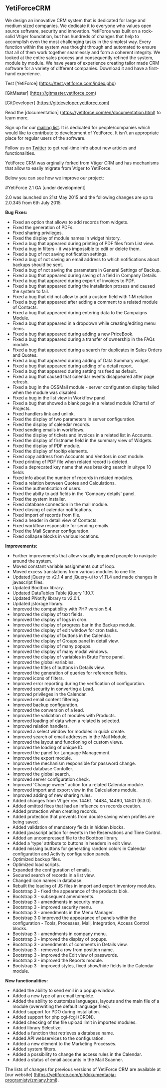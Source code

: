 
## YetiForceCRM

We design an innovative CRM system that is dedicated for large and medium sized companies. We dedicate it to everyone who values open source software, security and innovation. YetiForce was built on a rock-solid Vtiger foundation, but has hundreds of changes that help to accomplish even the most challenging tasks in the simplest way. Every function within the system was thought through and automated to ensure that all of them work together seamlessly and form a coherent integrity. We looked at the entire sales process and consequently refined the system, module by module. We have years of experience creating tailor made CRM software for a variety of different companies. Download it and have a first-hand experience.

Test [YetiForce] (https://test.yetiforce.com/index.php)

[GitMaster] (https://gitmaster.yetiforce.com)

[GitDeveloper] (https://gitdeveloper.yetiforce.com)

Read the [documentation] (https://yetiforce.com/en/documentation.html) to learn more.

Sign up for our [mailing list](https://lists.sourceforge.net/lists/listinfo/yetiforce-mailing). It is dedicated for people/companies which would like to contribute to development of YetiForce. It isn't an appropriate place for regular users of the software.

Follow us on [Twitter](https://twitter.com/YetiForceEN) to get real-time info about new articles and functionalities. 

YetiForce CRM was orginally forked from Vtiger CRM and has mechanisms that allow to easily migrate from Vtiger to YetiForce.

Below you can see how we improve our project:


#YetiForce 2.1 GA [under development]

2.0 was launched on 21st May 2015 and the following changes are up to 2.0.345 from 6th July 2015.


**Bug Fixes:** 
-	Fixed an option that allows to add records from widgets.
-	Fixed the generation of PDFs.
-	Fixed sharing privileges.
-	Fixed the display of module names in widget history.
-	Fixed a bug that appeared during printing of PDF files from List view.
-	Fixed a bug in filters - it was impossible to edit or delete them.
-	Fixed a bug of not saving notification settings.
-	Fixed a bug of not saving an email address to which notifications about backups should be sent.
-	Fixed a bug of not saving the parameters in General Settings of Backup.
-	Fixed a bug that appeared during saving of a field in Company Details.
-	Fixed a bug that appeared during export of invoices to PDF.
-	Fixed a bug that appeared during the installation prosess and caused the system to fail.
-	Fixed a bug that did not allow to add a custom field with 1:M relation
-	Fixed a bug that appeared after adding a comment to a related module of Contacts.
-	Fixed a bug that appeared during entering data to the Campaigns Module.
-	Fixed a bug that appeared in a dropdown while creating/editing menu items. 
-	Fixed a bug that appeared during adding a new PriceBook.
-	Fixed a bug that appeared during a transfer of ownership in the FAQs module.
-	Fixed a bug that appeared during a search for duplicates in Sales Orders and Quotes.
-	Fixed a bug that appeared during adding of Data Summary widget.
-	Fixed a bug that appeared during adding of a detail report.
-	Fixed a bug that appeared during setting rss feed as default.
-	Fixed a bug that caused that calendar events disappeared after page refresh.
-	Fixed a bug in the OSSMail module - server configuration display failed when the module was disabled.
-	Fixed a bug in the list view in Workflow panel.
-	Fixed a bug that showed a blank page in a related module (Charts) of Projects.
-	Fixed handlers link and unlink.
-	Fixed the display of two parameters in server configuration.
-	Fixed the display of calendar records.
-	Fixed sending emails in workflows.
-	Fixed the display of tickets and invoices in a related list in Accounts.
-	Fixed the display of firstname field in the summary view of Widgets.
-	Fixed the display of PDF module.
-	Fixed the display of tooltip elements. 
-	Fixed copy address from Accounts and Vendors in cost module.
-	Fixed printing of PDF file when related record is deleted.
-	Fixed a deprecated key name that was breaking search in uitype 10 fields
-	Fixed info about the number of records in related modules.
-	Fixed a relation between Quotes and Calculations.
-	Fixed the authentication of users.
-	Fixed the abilty to add fields in the 'Company details' panel.
-	Fixed the system installer.
-	Fixed database connection in the mail module.
-	Fixed closing of calendar notifications. 
-	Fixed import of records from file. 
-	Fixed a header in detail view of Contacts.
-	Fixed workflow responsible for sending emails.
-	Fixed the Mail Scanner configuration.
-	Fixed collapse blocks in various locations.


**Improvements:**
-	Further improvements that allow visually impaired peaople to navigate around the system.
-	Moved constant variable assignments out of loop.
-	Moved excess translations from various modules to one file. 
-	Updated jQuery to v2.1.4 and jQuery-ui to v1.11.4 and made changes in javascript files.
-	Updated Bootbox library.
-	Updated DataTables Table jQuery 1.10.7.
-	Updated PNotify library to v2.0.1.
-	Updated jstorage library.
-	Improved the compatibility with PHP version 5.4.
-	Improved the display of text fields.
-	Improved the display of logs in cron.
-	Improved the display of progress bar in the Backup module.
-	Improved the display of edit window for cron tasks.
-	Improved the display of buttons in the Calendar.
-	Improved the display of Groups panel in detail view.
-	Improved the display of many popups. 
-	Improved the display of many modal windows.
-	Improved the display of variables in Brute Force panel.
-	Improved the global variables.
-	Improved the titles of buttons in Details view.
-	Improved the generation of queries for reference fields.
-	Improved icons of filters.
-	Improved error reporting during the verification of configuration.
-	Improved security in converting a Lead. 
-	Improved privileges in the Calendar.
-	Improved email content filtering.
-	Improved backup configuration.
-	Improved the conversion of a lead.
-	Improved the validation of modules with Products.
-	Improved loading of data when a related is selected.
-	Improved relation handlers.
-	Improved a select window for modules in quick create.
-	Improved search of email addresses in the Mail Module.
-	Improved the layout and functioning of custom views.
-	Improved the loading of unique ID.
-	Improved the panel for Language Management.
-	Improved the export module.
-	Improved the mechanism responsible for password change.
-	Improved database Contoller.
-	Improved the global search.
-	Improved server configuration check.
-	Improved 'Change owner" action for a related Calendar module.
-	Improved import and export view in the Calculations module.
-	Improved adding of new sharing rules.
-	Added changes from Vtiger rev. 14461, 14484, 14490, 14501 (6.3.0).
-	Added omitted fixes that had an influence on records creation.
-	Added protection when creating records. 
-	Added protection that prevents from double saving when profiles are being saved. 
-	Added validation of mandatory fields in hidden blocks.
-	Added javascript action for events in the Reservations and Time Control. 
-	Added an uncompressed file to the Bootbox library. 
-	Added a 'type' attribute to buttons in headers in edit view.
-	Added missing buttons for generating random colors in Calendar configuration and Activity configuration panels.
-	Optimized backup files.
-	Optimized load scripts.
-	Expanded the configuration of emails. 
-	Secured search of records in a list view.
-	Changed icon names in database.
-	Rebuilt the loading of JS files in import and export inventory modules.
-	Bootstrap 3 - fixed the appearance of the products blok.
-	Bootstrap 3 - subsequent amendments.
-	Bootstrap 3 - amendments in security menu.
-	Bootstrap 3 - improved security menu.
-	Bootstrap 3 - amendments in the Menu Manager.
-	Bootstrap 3 0 improved the appearance of panels within the configuration - Tools, Processes, Mail, Integration, Access Control blocks.
-	Bootstrap 3 - amendments in company menu. 
-	Bootstrap 3 - improved the display of popups.
-	Bootstrap 3 - amendments of comments in Details view.
-	Bootstrap 3 - removed a row from position name.
-	Bootstrap 3 - improved the Edit view of passwords.
-	Bootstrap 3 - improved the Reports module.
-	Bootstrap 3 - improved styles, fixed show/hide fields in the Calendar module.



**New functionalities:**
- Added the ability to send emil in a popup window.
- Added a new type of an email templete. 
- Added the ability to customize languages, layouts and the main file of a module (overwriting the default language files).
- Added support for PDO during installation.
- Added support for php cgi-fcgi (CRON).
- Added checking of the file upload limit in imported modules.
- Added library Selectize.
- Added a function that retrieves a database name.
- Added API webservices to the configuration. 
- Added a new element to the Marketing Processes.
- Added system filters.
- Added a possibility to change the access rules in the Calendar.
- Added a status of email accounts in the Mail Scanner.


The lists of changes for previous versions of YetiForce CRM are available at [our website] (https://yetiforce.com/pl/dokumentacja-programisty/zmiany.html).
